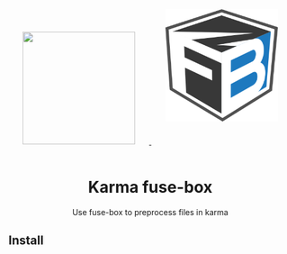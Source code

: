 <div align="center">
  <a href='https://github.com/karma-runner/karma'>
    <img width="200" height="200" vspace="20" hspace="25"
      src="https://worldvectorlogo.com/logos/karma.svg">
  </a>
  <a href="https://github.com/fuse-box/fuse-box">
    <img width="200" height="200" vspace="40" hspace="25"
      src="logo.svg">
  </a>
  <h1>Karma fuse-box</h1>
  <p>Use fuse-box to preprocess files in karma<p>
</div>

## Install
